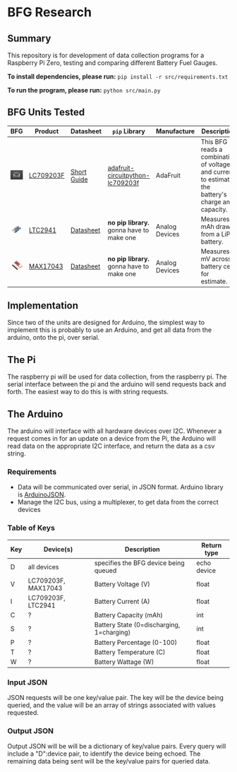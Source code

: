 # BFG Research

## Summary

This repository is for development of data collection programs for a Raspberry Pi Zero, testing and comparing different Battery Fuel Gauges.

**To install dependencies, please run:** `pip install -r src/requirements.txt`

**To run the program, please run:** `python src/main.py`

## BFG Units Tested

| BFG                                            | Product                                                                                        | Datasheet                                                                    | `pip` Library                                                                                    | Manufacture    | Description                                                                                         |
| ---------------------------------------------- | ---------------------------------------------------------------------------------------------- | ---------------------------------------------------------------------------- | ------------------------------------------------------------------------------------------------ | -------------- | --------------------------------------------------------------------------------------------------- |
| <img src="img/BFG1.jpg" width=300 alt='BFG_1'> | [LC709203F](https://www.adafruit.com/product/4712)                                             | [Short Guide](datasheets/adafruit-lc709203f-lipo-lipoly-battery-monitor.pdf) | [adafruit-circuitpython-lc709203f](https://github.com/adafruit/Adafruit_CircuitPython_LC709203F) | AdaFruit       | This BFG reads a combination of voltage and current, to estimate the battery's charge and capacity. |
| <img src='img/BFG2.jpg' width=300 alt='BFG_2'> | [LTC2941](https://www.analog.com/en/products/ltc2941.html#product-overview)                    | [Datasheet](datasheets/LTC2941.pdf)                                          | **no pip library.** gonna have to make one                                                       | Analog Devices | Measures mAh drawn from a LiPo battery.                                                             |
| <img src='img/BFG3.jpg' width=300 alt='BFG_3'> | [MAX17043](https://www.maximintegrated.com/en/products/power/battery-management/MAX17043.html) | [Datasheet](datasheets/MAX17043-MAX17044.pdf)                                | **no pip library.** gonna have to make one                                                       | Analog Devices | Measures mV across battery cell for estimate.                                                       |

## Implementation

Since two of the units are designed for Arduino, the simplest way to implement this is probably to use an Arduino, and get all data from the arduino, onto the pi, over serial.

## The Pi

The raspberry pi will be used for data collection, from the raspberry pi. The serial interface between the pi and the arduino will send requests back and forth. The easiest way to do this is with string requests.

## The Arduino

The arduino will interface with all hardware devices over I2C. Whenever a request comes in for an update on a device from the Pi, the Arduino will read data on the appropriate I2C interface, and return the data as a csv string.

### Requirements

- Data will be communicated over serial, in JSON format. Arduino library is [ArduinoJSON](https://arduinojson.org/).
- Manage the I2C bus, using a multiplexer, to get data from the correct devices

### Table of Keys

| Key | Device(s) | Description | Return type |
| --- | --------- | ----------- | ------------ |
| D | all devices | specifies the BFG device being queued | echo device |
| V | LC709203F, MAX17043 | Battery Voltage (V) | float |
| I | LC709203F, LTC2941 | Battery Current (A) | float |
| C | ? | Battery Capacity (mAh) | int |
| S | ? | Battery State (0=discharging, 1=charging) | int |
| P | ? | Battery Percentage (0-100) | float |
| T | ? | Battery Temperature (C) | float |
| W | ? | Battery Wattage (W) | float |

### Input JSON

JSON requests will be one key/value pair. The key will be the device being queried, and the value will be an array of strings associated with values requested.

### Output JSON

Output JSON will be will be a dictionary of key/value pairs. Every query will include a "D":device pair, to identify the device being echoed. The remaining data being sent will be the key/value pairs for queried data.
